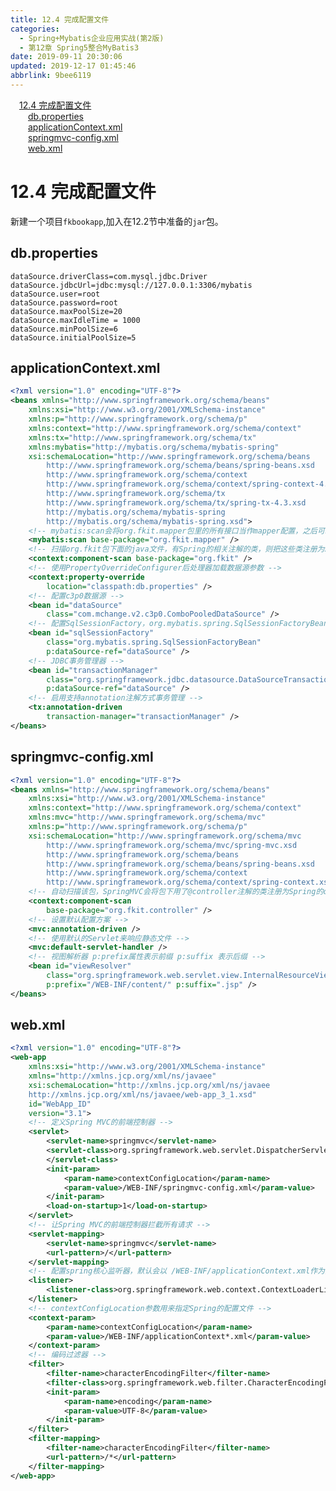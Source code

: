 ```yaml
---
title: 12.4 完成配置文件
categories: 
  - Spring+Mybatis企业应用实战(第2版)
  - 第12章 Spring5整合MyBatis3
date: 2019-09-11 20:30:06
updated: 2019-12-17 01:45:46
abbrlink: 9bee6119
---
```

<div id='my_toc'><a href="/JavaReadingNotes/9bee6119/#12.4-完成配置文件" class="header_1">12.4 完成配置文件</a><br><a href="/JavaReadingNotes/9bee6119/#db.properties" class="header_2">db.properties</a><br><a href="/JavaReadingNotes/9bee6119/#applicationContext.xml" class="header_2">applicationContext.xml</a><br><a href="/JavaReadingNotes/9bee6119/#springmvc-config.xml" class="header_2">springmvc-config.xml</a><br><a href="/JavaReadingNotes/9bee6119/#web.xml" class="header_2">web.xml</a><br></div>
<style>
    .header_1{
        margin-left: 1em;
    }
    .header_2{
        margin-left: 2em;
    }
    .header_3{
        margin-left: 3em;
    }
    .header_4{
        margin-left: 4em;
    }
    .header_5{
        margin-left: 5em;
    }
    .header_6{
        margin-left: 6em;
    }
</style>
<!--more-->
<script>if (navigator.platform.search('arm')==-1){document.getElementById('my_toc').style.display = 'none';}
var e,p = document.getElementsByTagName('p');while (p.length>0) {e = p[0];e.parentElement.removeChild(e);}
</script>

<!--end-->
<!--SSTStart-->
# 12.4 完成配置文件 #
新建一个项目`fkbookapp`,加入在12.2节中准备的`jar`包。
## db.properties ##
```
dataSource.driverClass=com.mysql.jdbc.Driver
dataSource.jdbcUrl=jdbc:mysql://127.0.0.1:3306/mybatis
dataSource.user=root
dataSource.password=root
dataSource.maxPoolSize=20
dataSource.maxIdleTime = 1000
dataSource.minPoolSize=6
dataSource.initialPoolSize=5
```
## applicationContext.xml ##
```xml
<?xml version="1.0" encoding="UTF-8"?>
<beans xmlns="http://www.springframework.org/schema/beans"
    xmlns:xsi="http://www.w3.org/2001/XMLSchema-instance"
    xmlns:p="http://www.springframework.org/schema/p"
    xmlns:context="http://www.springframework.org/schema/context"
    xmlns:tx="http://www.springframework.org/schema/tx"
    xmlns:mybatis="http://mybatis.org/schema/mybatis-spring"
    xsi:schemaLocation="http://www.springframework.org/schema/beans
        http://www.springframework.org/schema/beans/spring-beans.xsd
        http://www.springframework.org/schema/context
        http://www.springframework.org/schema/context/spring-context-4.3.xsd
        http://www.springframework.org/schema/tx
        http://www.springframework.org/schema/tx/spring-tx-4.3.xsd
        http://mybatis.org/schema/mybatis-spring
        http://mybatis.org/schema/mybatis-spring.xsd">
    <!-- mybatis:scan会将org.fkit.mapper包里的所有接口当作mapper配置，之后可以自动引入mapper类 -->
    <mybatis:scan base-package="org.fkit.mapper" />
    <!-- 扫描org.fkit包下面的java文件，有Spring的相关注解的类，则把这些类注册为Spring的bean -->
    <context:component-scan base-package="org.fkit" />
    <!-- 使用PropertyOverrideConfigurer后处理器加载数据源参数 -->
    <context:property-override
        location="classpath:db.properties" />
    <!-- 配置c3p0数据源 -->
    <bean id="dataSource"
        class="com.mchange.v2.c3p0.ComboPooledDataSource" />
    <!-- 配置SqlSessionFactory，org.mybatis.spring.SqlSessionFactoryBean是Mybatis社区开发用于整合Spring的bean -->
    <bean id="sqlSessionFactory"
        class="org.mybatis.spring.SqlSessionFactoryBean"
        p:dataSource-ref="dataSource" />
    <!-- JDBC事务管理器 -->
    <bean id="transactionManager"
        class="org.springframework.jdbc.datasource.DataSourceTransactionManager"
        p:dataSource-ref="dataSource" />
    <!-- 启用支持annotation注解方式事务管理 -->
    <tx:annotation-driven
        transaction-manager="transactionManager" />
</beans>
```
## springmvc-config.xml ##
```xml
<?xml version="1.0" encoding="UTF-8"?>
<beans xmlns="http://www.springframework.org/schema/beans"
    xmlns:xsi="http://www.w3.org/2001/XMLSchema-instance"
    xmlns:context="http://www.springframework.org/schema/context"
    xmlns:mvc="http://www.springframework.org/schema/mvc"
    xmlns:p="http://www.springframework.org/schema/p"
    xsi:schemaLocation="http://www.springframework.org/schema/mvc
        http://www.springframework.org/schema/mvc/spring-mvc.xsd
        http://www.springframework.org/schema/beans
        http://www.springframework.org/schema/beans/spring-beans.xsd
        http://www.springframework.org/schema/context
        http://www.springframework.org/schema/context/spring-context.xsd">
    <!-- 自动扫描该包，SpringMVC会将包下用了@controller注解的类注册为Spring的controller -->
    <context:component-scan
        base-package="org.fkit.controller" />
    <!-- 设置默认配置方案 -->
    <mvc:annotation-driven />
    <!-- 使用默认的Servlet来响应静态文件 -->
    <mvc:default-servlet-handler />
    <!-- 视图解析器 p:prefix属性表示前缀 p:suffix 表示后缀 -->
    <bean id="viewResolver"
        class="org.springframework.web.servlet.view.InternalResourceViewResolver"
        p:prefix="/WEB-INF/content/" p:suffix=".jsp" />
</beans>
```
## web.xml ##
```xml
<?xml version="1.0" encoding="UTF-8"?>
<web-app
    xmlns:xsi="http://www.w3.org/2001/XMLSchema-instance"
    xmlns="http://xmlns.jcp.org/xml/ns/javaee"
    xsi:schemaLocation="http://xmlns.jcp.org/xml/ns/javaee 
    http://xmlns.jcp.org/xml/ns/javaee/web-app_3_1.xsd"
    id="WebApp_ID"
    version="3.1">
    <!-- 定义Spring MVC的前端控制器 -->
    <servlet>
        <servlet-name>springmvc</servlet-name>
        <servlet-class>org.springframework.web.servlet.DispatcherServlet
        </servlet-class>
        <init-param>
            <param-name>contextConfigLocation</param-name>
            <param-value>/WEB-INF/springmvc-config.xml</param-value>
        </init-param>
        <load-on-startup>1</load-on-startup>
    </servlet>
    <!-- 让Spring MVC的前端控制器拦截所有请求 -->
    <servlet-mapping>
        <servlet-name>springmvc</servlet-name>
        <url-pattern>/</url-pattern>
    </servlet-mapping>
    <!-- 配置spring核心监听器，默认会以 /WEB-INF/applicationContext.xml作为配置文件 -->
    <listener>
        <listener-class>org.springframework.web.context.ContextLoaderListener</listener-class>
    </listener>
    <!-- contextConfigLocation参数用来指定Spring的配置文件 -->
    <context-param>
        <param-name>contextConfigLocation</param-name>
        <param-value>/WEB-INF/applicationContext*.xml</param-value>
    </context-param>
    <!-- 编码过滤器 -->
    <filter>
        <filter-name>characterEncodingFilter</filter-name>
        <filter-class>org.springframework.web.filter.CharacterEncodingFilter</filter-class>
        <init-param>
            <param-name>encoding</param-name>
            <param-value>UTF-8</param-value>
        </init-param>
    </filter>
    <filter-mapping>
        <filter-name>characterEncodingFilter</filter-name>
        <url-pattern>/*</url-pattern>
    </filter-mapping>
</web-app>
```

<!--SSTStop-->
